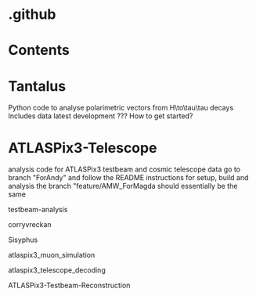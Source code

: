 # .github
Contents
=========

Tantalus
=========
Python code to analyse polarimetric vectors from H\to\tau\tau decays
Includes data
latest development ???
How to get started?

ATLASPix3-Telescope  
====================
analysis code for ATLASPix3 testbeam and cosmic telescope data
go to branch "ForAndy" and follow the README instructions for setup, build and analysis
the branch "feature/AMW_ForMagda should essentially be the same

testbeam-analysis

corryvreckan

Sisyphus

atlaspix3_muon_simulation

atlaspix3_telescope_decoding

ATLASPix3-Testbeam-Reconstruction
